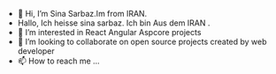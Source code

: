 - 👋 Hi, I’m Sina Sarbaz.Im from IRAN.
-    Hallo, Ich heisse sina sarbaz. Ich bin Aus dem IRAN .
- 👀 I’m interested in React Angular Aspcore projects
- 💞️ I’m looking to collaborate on open source projects created by web developer
- 📫 How to reach me ...

<!---
MrDeveloper1994/MrDeveloper1994 is a ✨ special ✨ repository because its `README.md` (this file) appears on your GitHub profile.
You can click the Preview link to take a look at your changes.
--->
